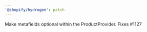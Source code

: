 ```yaml
---
'@shopify/hydrogen': patch
---
```


Make metafields optional within the ProductProvider. Fixes #1127
